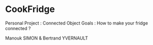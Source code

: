 # CookFridge  
Personal Project : Connected Object 
Goals : How to make your fridge connected ?

Manouk SIMON & Bertrand YVERNAULT
